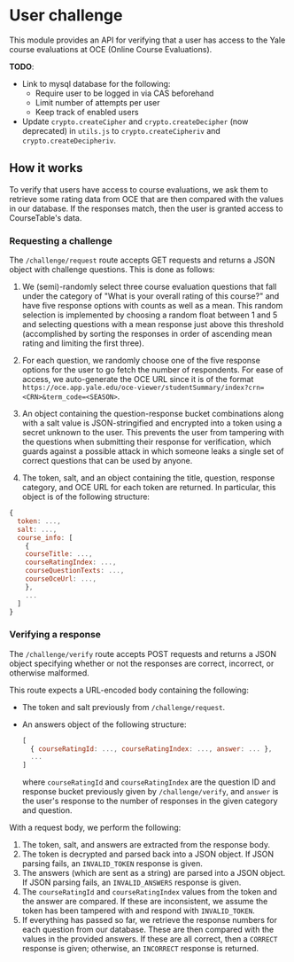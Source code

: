 # User challenge

This module provides an API for verifying that a user has access to the Yale course evaluations at OCE (Online Course Evaluations).

**TODO**:

- Link to mysql database for the following:
  - Require user to be logged in via CAS beforehand
  - Limit number of attempts per user
  - Keep track of enabled users
- Update `crypto.createCipher` and `crypto.createDecipher` (now deprecated) in `utils.js` to `crypto.createCipheriv` and `crypto.createDecipheriv`.

## How it works

To verify that users have access to course evaluations, we ask them to retrieve some rating data from OCE that are then compared with the values in our database. If the responses match, then the user is granted access to CourseTable's data.

### Requesting a challenge

The `/challenge/request` route accepts GET requests and returns a JSON object with challenge questions. This is done as follows:

1. We (semi)-randomly select three course evaluation questions that fall under the category of "What is your overall rating of this course?" and have five response options with counts as well as a mean. This random selection is implemented by choosing a random float between 1 and 5 and selecting questions with a mean response just above this threshold (accomplished by sorting the responses in order of ascending mean rating and limiting the first three).

2. For each question, we randomly choose one of the five response options for the user to go fetch the number of respondents. For ease of access, we auto-generate the OCE URL since it is of the format `https://oce.app.yale.edu/oce-viewer/studentSummary/index?crn=<CRN>&term_code=<SEASON>`.

3. An object containing the question-response bucket combinations along with a salt value is JSON-stringified and encrypted into a token using a secret unknown to the user. This prevents the user from tampering with the questions when submitting their response for verification, which guards against a possible attack in which someone leaks a single set of correct questions that can be used by anyone.

4. The token, salt, and an object containing the title, question, response category, and OCE URL for each token are returned. In particular, this object is of the following structure:

```javascript
{
  token: ...,
  salt: ...,
  course_info: [
    {
    courseTitle: ...,
    courseRatingIndex: ...,
    courseQuestionTexts: ...,
    courseOceUrl: ...,
    },
    ...
  ]
}
```

### Verifying a response

The `/challenge/verify` route accepts POST requests and returns a JSON object specifying whether or not the responses are correct, incorrect, or otherwise malformed.

This route expects a URL-encoded body containing the following:

- The token and salt previously from `/challenge/request`.

- An answers object of the following structure:

  ```javascript
  [
    { courseRatingId: ..., courseRatingIndex: ..., answer: ... },
  	...
  ]
  ```

  where `courseRatingId` and `courseRatingIndex` are the question ID and response bucket previously given by `/challenge/verify`, and `answer` is the user's response to the number of responses in the given category and question.

With a request body, we perform the following:

1. The token, salt, and answers are extracted from the response body.
2. The token is decrypted and parsed back into a JSON object. If JSON parsing fails, an `INVALID_TOKEN` response is given.
3. The answers (which are sent as a string) are parsed into a JSON object. If JSON parsing fails, an `INVALID_ANSWERS` response is given.
4. The `courseRatingId` and `courseRatingIndex` values from the token and the answer are compared. If these are inconsistent, we assume the token has been tampered with and respond with `INVALID_TOKEN`.
5. If everything has passed so far, we retrieve the response numbers for each question from our database. These are then compared with the values in the provided answers. If these are all correct, then a `CORRECT` response is given; otherwise, an `INCORRECT` response is returned.
